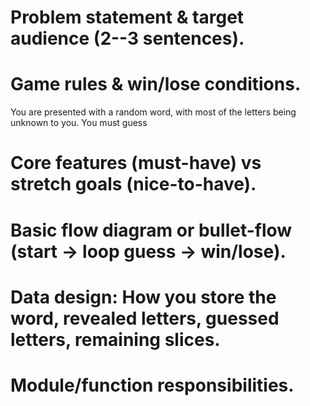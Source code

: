 # Problem statement & target audience (2--3 sentences).


# Game rules & win/lose conditions.
You are presented with a random word, with most of the letters being unknown to you.
You must guess

# Core features (must-have) vs stretch goals (nice-to-have).


# Basic flow diagram or bullet-flow (start → loop guess → win/lose).


# Data design: How you store the word, revealed letters, guessed letters, remaining slices.


# Module/function responsibilities.
